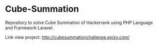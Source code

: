 # Cube-Summation
Repository to solve Cube Summation of Hackerrank using PHP Language and Framework Laravel.

Link view project: http://cubesummationchallenge.epizy.com/
